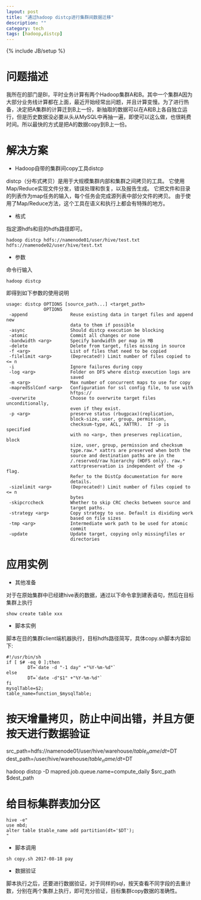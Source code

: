 ```yaml
---
layout: post
title: "通过hadoop distcp进行集群间数据迁移"
description: ""
category: tech
tags: [hadoop,distcp]
---
```

{% include JB/setup %}

# 问题描述
我所在的部门是BI，平时业务计算有两个Hadoop集群A和B。其中一个集群A因为大部分业务线计算都在上面，最近开始经常出问题，并且计算变慢。为了进行热备，决定把A集群的计算迁到B上一份，新抽取的数据可以在A和B上各自独立运行，但是历史数据没必要从头从MySQL中再抽一遍，即使可以这么做，也很耗费时间。所以最快的方式是把A的数据copy到B上一份。
# 解决方案
* Hadoop自带的集群间copy工具distcp

distcp（分布式拷贝）是用于大规模集群内部和集群之间拷贝的工具。 它使用Map/Reduce实现文件分发，错误处理和恢复，以及报告生成。 它把文件和目录的列表作为map任务的输入，每个任务会完成源列表中部分文件的拷贝。 由于使用了Map/Reduce方法，这个工具在语义和执行上都会有特殊的地方。 
* 格式

指定源hdfs和目的hdfs路径即可。

```
hadoop distcp hdfs://namenode01/user/hive/test.txt  hdfs://namenode02/user/hive/test.txt
```

* 参数

命令行输入

```
hadoop distcp
```

即得到如下参数的使用说明

```
usage: distcp OPTIONS [source_path...] <target_path>
              OPTIONS
 -append                Reuse existing data in target files and append new
                        data to them if possible
 -async                 Should distcp execution be blocking
 -atomic                Commit all changes or none
 -bandwidth <arg>       Specify bandwidth per map in MB
 -delete                Delete from target, files missing in source
 -f <arg>               List of files that need to be copied
 -filelimit <arg>       (Deprecated!) Limit number of files copied to <= n
 -i                     Ignore failures during copy
 -log <arg>             Folder on DFS where distcp execution logs are
                        saved
 -m <arg>               Max number of concurrent maps to use for copy
 -mapredSslConf <arg>   Configuration for ssl config file, to use with
                        hftps://
 -overwrite             Choose to overwrite target files unconditionally,
                        even if they exist.
 -p <arg>               preserve status (rbugpcax)(replication,
                        block-size, user, group, permission,
                        checksum-type, ACL, XATTR).  If -p is specified
                        with no <arg>, then preserves replication, block
                        size, user, group, permission and checksum
                        type.raw.* xattrs are preserved when both the
                        source and destination paths are in the
                        /.reserved/raw hierarchy (HDFS only). raw.*
                        xattrpreservation is independent of the -p flag.
                        Refer to the DistCp documentation for more
                        details.
 -sizelimit <arg>       (Deprecated!) Limit number of files copied to <= n
                        bytes
 -skipcrccheck          Whether to skip CRC checks between source and
                        target paths.
 -strategy <arg>        Copy strategy to use. Default is dividing work
                        based on file sizes
 -tmp <arg>             Intermediate work path to be used for atomic
                        commit
 -update                Update target, copying only missingfiles or
                        directories
```

# 应用实例

* 其他准备

对于在原始集群中已经建hive表的数据，通过以下命令拿到建表语句，然后在目标集群上执行

```
show create table xxx
```
* 脚本实例

脚本在目的集群client端机器执行，目标hdfs路径简写，具体copy.sh脚本内容如下:

```
#!/usr/bin/sh
if [ $# -eq 0 ];then
        DT=`date -d "-1 day" +"%Y-%m-%d"`
else
        DT=`date -d"$1" +"%Y-%m-%d"`
fi
mysqlTable=$2;
table_name=function_$mysqlTable;
```

# 按天增量拷贝，防止中间出错，并且方便按天进行数据验证
src_path=hdfs://namenode01/user/hive/warehouse/$table_name/dt=$DT
dest_path=/user/hive/warehouse/$table_name/dt=$DT

hadoop distcp  -D mapred.job.queue.name=compute_daily  $src_path $dest_path

# 给目标集群表加分区

```
hive -e"
use mbd;
alter table $table_name add partition(dt='$DT');
"
```

* 脚本调用

```
sh copy.sh 2017-08-18 pay
```

* 数据验证

脚本执行之后，还要进行数据验证，对于同样的sql，按天查看不同字段的去重计数，分别在两个集群上执行，即可充分验证，目标集群copy数据的准确性。